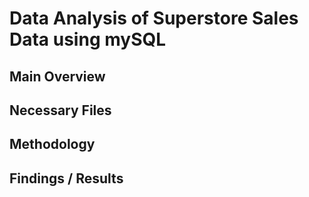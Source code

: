 # Data Analysis of Superstore Sales Data using mySQL
## Main Overview
## Necessary Files
## Methodology
## Findings / Results
